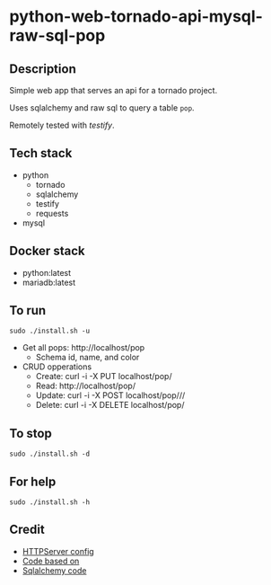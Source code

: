 # python-web-tornado-api-mysql-raw-sql-pop

## Description
Simple web app that serves an api
for a tornado project.

Uses sqlalchemy and raw sql to query a table `pop`.

Remotely tested with *testify*.

## Tech stack
- python
  - tornado
  - sqlalchemy
  - testify
  - requests
- mysql

## Docker stack
- python:latest
- mariadb:latest

## To run
`sudo ./install.sh -u`
- Get all pops: http://localhost/pop
  - Schema id, name, and color
- CRUD opperations
  - Create: curl -i -X PUT localhost/pop/<id>
  - Read: http://localhost/pop/<id>
  - Update: curl -i -X POST localhost/pop/<id>/<name>/<color>
  - Delete: curl -i -X DELETE localhost/pop/<id>

## To stop
`sudo ./install.sh -d`

## For help
`sudo ./install.sh -h`

## Credit
- [HTTPServer config](https://phrase.com/blog/posts/tornado-web-framework-i18n/)
- [Code based on](https://www.tornadoweb.org/en/stable/)
- [Sqlalchemy code](https://medium.com/swlh/tornado-and-sqlalchemy-847eecbc0445)
